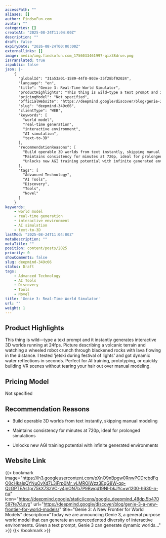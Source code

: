 ```yaml
---
accessPath: ""
aliases: []
author: FindsoFun.com
avatar: ""
categories: []
createAt: "2025-08-24T11:04:00Z"
description: ""
draft: false
expiryDate: "2026-08-24T00:00:00Z"
externallinks: []
image: media/img.findsofun.com_1756033461997-qiz38drue.png
isTranslated: true
ispublic: false
json: |-
    {
      "globalId": "31a53a01-1589-44f8-803e-35f28bf92024",
      "language": "en",
      "title": "Genie 3: Real-Time World Simulator",
      "productHighlights": "This thing is wild—type a text prompt and it instantly generates interactive 3D worlds running at 24fps. Picture describing a volcanic terrain and watching a wheeled robot crunch through blackened rocks with lava flowing in the distance. I tested 'jetski during festival of lights' and got dynamic water reflections in seconds. Perfect for AI training, prototyping, or quickly building VR scenes without tearing your hair out over manual modeling.",
      "pricingModel": "Not specified",
      "officialWebsite": "https://deepmind.google/discover/blog/genie-3-a-new-frontier-for-world-models/",
      "slug": "deepmind-349c66",
      "clientType": "WEB",
      "keywords": [
        "world model",
        "real-time generation",
        "interactive environment",
        "AI simulation",
        "text-to-3D"
      ],
      "recommendationReasons": [
        "Build operable 3D worlds from text instantly, skipping manual modeling",
        "Maintains consistency for minutes at 720p, ideal for prolonged simulations",
        "Unlocks new AGI training potential with infinite generated environments"
      ],
      "tags": [
        "Advanced Technology",
        "AI Tools",
        "Discovery",
        "Tools",
        "Novel"
      ]
    }
keywords:
    - world model
    - real-time generation
    - interactive environment
    - AI simulation
    - text-to-3D
lastMod: "2025-08-24T11:04:00Z"
metaDescription: ""
metaTitle: ""
position: content/posts/2025
priority: 0
showComments: false
slug: deepmind-349c66
status: Draft
tags:
    - Advanced Technology
    - AI Tools
    - Discovery
    - Tools
    - Novel
title: 'Genie 3: Real-Time World Simulator'
url: ""
weight: 1
---
```

## Product Highlights
This thing is wild—type a text prompt and it instantly generates interactive 3D worlds running at 24fps. Picture describing a volcanic terrain and watching a wheeled robot crunch through blackened rocks with lava flowing in the distance. I tested 'jetski during festival of lights' and got dynamic water reflections in seconds. Perfect for AI training, prototyping, or quickly building VR scenes without tearing your hair out over manual modeling.

## Pricing Model
<!--more-->Not specified

## Recommendation Reasons
- Build operable 3D worlds from text instantly, skipping manual modeling

- Maintains consistency for minutes at 720p, ideal for prolonged simulations

- Unlocks new AGI training potential with infinite generated environments

## Website Link
{{< bookmark image="https://lh3.googleusercontent.com/pXnO9nBpgw0RnwPCDrcbdFqO0cHkaIsQYNuOyXd7L3iFrp0Mr_yLMROiWzz3EqG8W-qq-QzGPTEAs1pr75kX7SzVC-y4jnON7b7P9Bwqd19Nl-bkJYc=w1200-h630-n-nu" icon="https://deepmind.google/static/icons/google_deepmind_48dp.5b470587fe7d.svg" url="https://deepmind.google/discover/blog/genie-3-a-new-frontier-for-world-models/" title="Genie 3: A New Frontier for World Models" description="Today we are announcing Genie 3, a general purpose world model that can generate an unprecedented diversity of interactive environments. Given a text prompt, Genie 3 can generate dynamic worlds..." >}}
{{< /bookmark >}}

